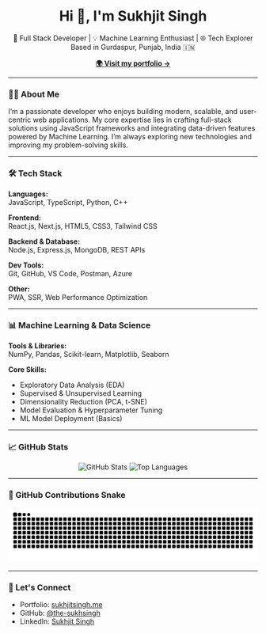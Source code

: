 <h1 align="center">Hi 👋, I'm Sukhjit Singh</h1>

<p align="center">
  🚀 Full Stack Developer | 💡 Machine Learning Enthusiast | 🌐 Tech Explorer<br/>
  Based in Gurdaspur, Punjab, India 🇮🇳
</p>

<p align="center">
  <a href="https://sukhjitsingh.me" target="_blank"><strong>🌍 Visit my portfolio →</strong></a>
</p>

---

### 👨‍💻 About Me

I’m a passionate developer who enjoys building modern, scalable, and user-centric web applications. My core expertise lies in crafting full-stack solutions using JavaScript frameworks and integrating data-driven features powered by Machine Learning. I’m always exploring new technologies and improving my problem-solving skills.

---

### 🛠️ Tech Stack

**Languages:**  
JavaScript, TypeScript, Python, C++

**Frontend:**  
React.js, Next.js, HTML5, CSS3, Tailwind CSS

**Backend & Database:**  
Node.js, Express.js, MongoDB, REST APIs

**Dev Tools:**  
Git, GitHub, VS Code, Postman, Azure

**Other:**  
PWA, SSR, Web Performance Optimization

---

### 📊 Machine Learning & Data Science

**Tools & Libraries:**  
NumPy, Pandas, Scikit-learn, Matplotlib, Seaborn

**Core Skills:**  
- Exploratory Data Analysis (EDA)  
- Supervised & Unsupervised Learning  
- Dimensionality Reduction (PCA, t-SNE)  
- Model Evaluation & Hyperparameter Tuning  
- ML Model Deployment (Basics)

---

### 📈 GitHub Stats

<div align="center">
  <img src="https://github-readme-stats.vercel.app/api?username=the-sukhsingh&show_icons=true&include_all_commits=true&count_private=true&theme=dark&hide_border=false" height="150" alt="GitHub Stats" />
  <img src="https://github-readme-stats.vercel.app/api/top-langs?username=the-sukhsingh&layout=compact&langs_count=6&theme=dark&hide_border=false" height="150" alt="Top Languages" />
</div>

---

### 🐍 GitHub Contributions Snake

<div align="center">
  <img src="https://raw.githubusercontent.com/the-sukhsingh/the-sukhsingh/output/snake.svg" alt="GitHub Snake Contribution Animation" />
</div>

---

### 🔗 Let's Connect

- Portfolio: [sukhjitsingh.me](https://sukhjitsingh.me)
- GitHub: [@the-sukhsingh](https://github.com/the-sukhsingh)
- LinkedIn: [Sukhjit Singh](https://www.linkedin.com/in/sukjit-singh/)

